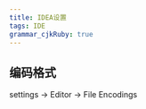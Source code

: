 ```yaml
---
title: IDEA设置 
tags: IDE
grammar_cjkRuby: true
---
```



## 编码格式

settings -> Editor -> File Encodings